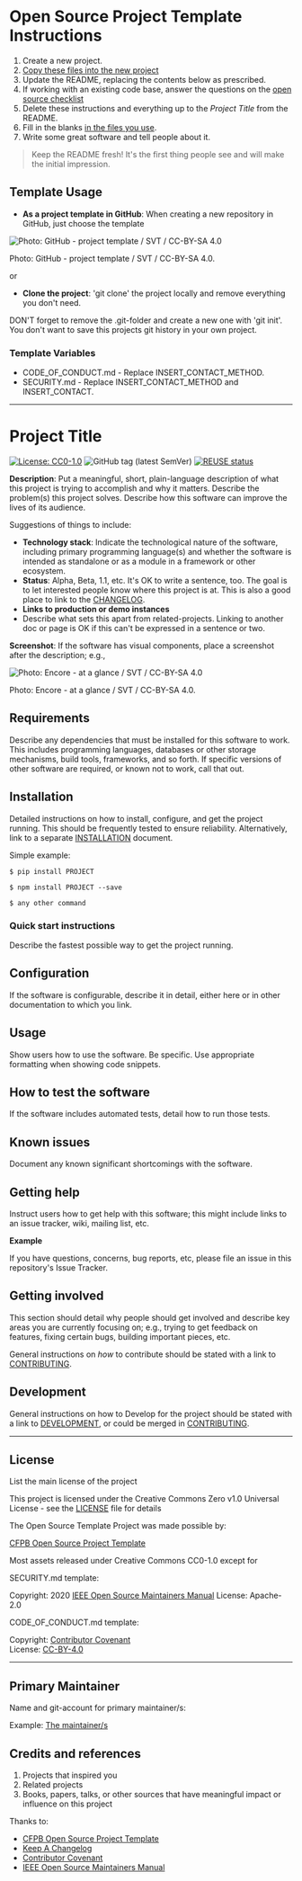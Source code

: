 # Open Source Project Template Instructions

  1. Create a new project.
  2. [Copy these files into the new project](#template-usage)
  3. Update the README, replacing the contents below as prescribed.
  4. If working with an existing code base, answer the questions on the [open source checklist](opensource-checklist.md)
  5. Delete these instructions and everything up to the _Project Title_ from the README.
  6. Fill in the blanks [in the files you use](#template-variables).
  7. Write some great software and tell people about it.

  > Keep the README fresh! It's the first thing people see and will make the initial impression.

## Template Usage

- **As a project template in GitHub**: When creating a new repository in GitHub, just choose the template  

![Photo: GitHub - project template / SVT / CC-BY-SA 4.0](https://github.com/svt/open-source-project-template/blob/main/project_template.png)
<figcaption>Photo: GitHub - project template / SVT / CC-BY-SA 4.0.</figcaption>

or
  
- **Clone the project**: 'git clone' the project locally and remove everything you don't need.

DON'T forget to remove the .git-folder and create a new one with 'git init'.
You don't want to save this projects git history in your own project.

### Template Variables

* CODE_OF_CONDUCT.md - Replace INSERT_CONTACT_METHOD.
* SECURITY.md - Replace INSERT_CONTACT_METHOD and INSERT_CONTACT.


----

# Project Title

[![License: CC0-1.0](https://img.shields.io/badge/License-CC0%201.0-lightgrey.svg)](http://creativecommons.org/publicdomain/zero/1.0/)
![GitHub tag (latest SemVer)](https://img.shields.io/github/v/tag/janderssonse/open-source-project-template)
[![REUSE status](https://api.reuse.software/badge/github.com/janderssonse/open-source-project-template)](https://api.reuse.software/info/github.com/janderssonse/open-source-project-template)


**Description**:  Put a meaningful, short, plain-language description of what
this project is trying to accomplish and why it matters.
Describe the problem(s) this project solves.
Describe how this software can improve the lives of its audience.

Suggestions of things to include:

- **Technology stack**: Indicate the technological nature of the software, including primary programming language(s) and whether the software is intended as standalone or as a module in a framework or other ecosystem.
- **Status**:  Alpha, Beta, 1.1, etc.
 It's OK to write a sentence, too. The goal is to let interested people know where this project is at. This is also a good place to link to the [CHANGELOG](CHANGELOG.md).
- **Links to production or demo instances**
- Describe what sets this apart from related-projects.
 Linking to another doc or page is OK if this can't be expressed in a sentence or two.


**Screenshot**: If the software has visual components, place a screenshot after the description; e.g.,

![Photo: Encore - at a glance / SVT / CC-BY-SA 4.0](https://github.com/svt/open-source-project-template/blob/main/screenshot.jpeg)
<figcaption>Photo: Encore - at a glance / SVT / CC-BY-SA 4.0.</figcaption>


## Requirements

Describe any dependencies that must be installed for this software to work.
This includes programming languages, databases or other storage mechanisms, build tools, frameworks, and so forth.
If specific versions of other software are required, or known not to work, call that out.

## Installation

Detailed instructions on how to install, configure, and get the project running.
This should be frequently tested to ensure reliability. Alternatively, link to
a separate [INSTALLATION](docs/INSTALLATION.md) document.

Simple example:

`$ pip install PROJECT`

`$ npm install PROJECT --save`

`$ any other command`


### Quick start instructions

Describe the fastest possible way to get the project running.

## Configuration

If the software is configurable, describe it in detail, either here or in other documentation to which you link.

## Usage

Show users how to use the software.
Be specific.
Use appropriate formatting when showing code snippets.

## How to test the software

If the software includes automated tests, detail how to run those tests.

## Known issues

Document any known significant shortcomings with the software.

## Getting help

Instruct users how to get help with this software; this might include links to an issue tracker, wiki, mailing list, etc.

**Example**

If you have questions, concerns, bug reports, etc, please file an issue in this repository's Issue Tracker.

## Getting involved

This section should detail why people should get involved and describe key areas you are
currently focusing on; e.g., trying to get feedback on features, fixing certain bugs, building
important pieces, etc.

General instructions on _how_ to contribute should be stated with a link to [CONTRIBUTING](docs/CONTRIBUTING.adoc).


## Development

General instructions on how to Develop for the project should be stated with a link to [DEVELOPMENT](docs/DEVELOPMENT.md), or could be merged in [CONTRIBUTING](docs/CONTRIBUTING.adoc).

----

## License

List the main license of the project

This project is licensed under the Creative Commons Zero v1.0 Universal License - see the [LICENSE](LICENSE) file for details

The Open Source Template Project was made possible by:

[CFPB Open Source Project Template](https://github.com/cfpb/open-source-project-template)


Most assets released under Creative Commons CC0-1.0 except for

SECURITY.md template:  

Copyright: 2020 [IEEE Open Source Maintainers Manual](https://opensource.ieee.org/community/manual/-/wikis/SECURITY.md)
License: Apache-2.0

CODE_OF_CONDUCT.md template:  

Copyright: [Contributor Covenant](https://www.contributor-covenant.org/)  
License: [CC-BY-4.0](https://creativecommons.org/licenses/by/4.0/)

----

## Primary Maintainer

Name and git-account for primary maintainer/s:

Example:
[The maintainer/s](https://github.com/)  

## Credits and references

1. Projects that inspired you
2. Related projects
3. Books, papers, talks, or other sources that have meaningful impact or influence on this project

Thanks to:
* [CFPB Open Source Project Template](https://github.com/cfpb/open-source-project-template)
* [Keep A Changelog](https://keepachangelog.com/)
* [Contributor Covenant](https://www.contributor-covenant.org/)
* [IEEE Open Source Maintainers Manual](https://opensource.ieee.org/community/manual/)

